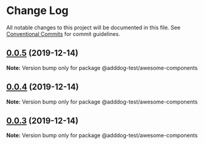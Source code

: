 # Change Log

All notable changes to this project will be documented in this file.
See [Conventional Commits](https://conventionalcommits.org) for commit guidelines.

## [0.0.5](https://samradical/samradical/mono-repo-test/compare/v0.0.4...v0.0.5) (2019-12-14)

**Note:** Version bump only for package @adddog-test/awesome-components





## [0.0.4](https://samradical/samradical/mono-repo-test/compare/v0.0.3...v0.0.4) (2019-12-14)

**Note:** Version bump only for package @adddog-test/awesome-components





## [0.0.3](https://samradical/samradical/mono-repo-test/compare/v0.0.2...v0.0.3) (2019-12-14)

**Note:** Version bump only for package @adddog-test/awesome-components
